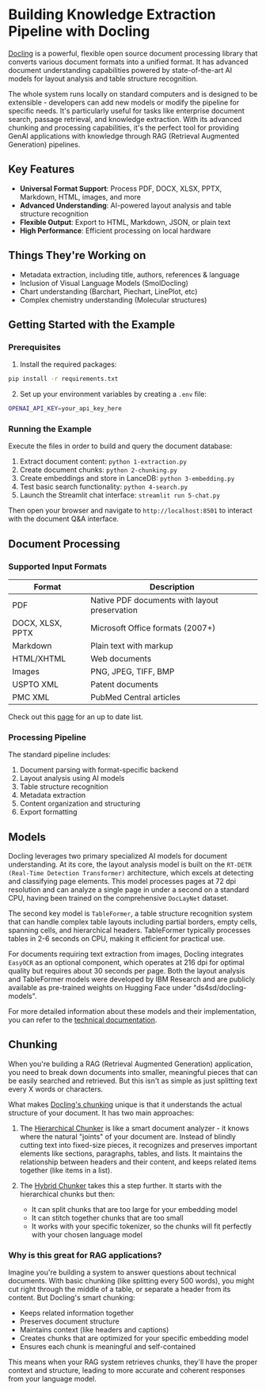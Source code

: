 # Building Knowledge Extraction Pipeline with Docling

[Docling](https://github.com/DS4SD/docling) is a powerful, flexible open source document processing library that converts various document formats into a unified format. It has advanced document understanding capabilities powered by state-of-the-art AI models for layout analysis and table structure recognition.

The whole system runs locally on standard computers and is designed to be extensible - developers can add new models or modify the pipeline for specific needs. It's particularly useful for tasks like enterprise document search, passage retrieval, and knowledge extraction. With its advanced chunking and processing capabilities, it's the perfect tool for providing GenAI applications with knowledge through RAG (Retrieval Augmented Generation) pipelines.

## Key Features

- **Universal Format Support**: Process PDF, DOCX, XLSX, PPTX, Markdown, HTML, images, and more
- **Advanced Understanding**: AI-powered layout analysis and table structure recognition
- **Flexible Output**: Export to HTML, Markdown, JSON, or plain text
- **High Performance**: Efficient processing on local hardware

## Things They're Working on

- Metadata extraction, including title, authors, references & language
- Inclusion of Visual Language Models (SmolDocling)
- Chart understanding (Barchart, Piechart, LinePlot, etc)
- Complex chemistry understanding (Molecular structures)

## Getting Started with the Example

### Prerequisites

1. Install the required packages:

```bash
pip install -r requirements.txt
```

2. Set up your environment variables by creating a `.env` file:

```bash
OPENAI_API_KEY=your_api_key_here
```

### Running the Example

Execute the files in order to build and query the document database:

1. Extract document content: `python 1-extraction.py`
2. Create document chunks: `python 2-chunking.py`
3. Create embeddings and store in LanceDB: `python 3-embedding.py`
4. Test basic search functionality: `python 4-search.py`
5. Launch the Streamlit chat interface: `streamlit run 5-chat.py`

Then open your browser and navigate to `http://localhost:8501` to interact with the document Q&A interface.

## Document Processing

### Supported Input Formats

| Format | Description |
|--------|-------------|
| PDF | Native PDF documents with layout preservation |
| DOCX, XLSX, PPTX | Microsoft Office formats (2007+) |
| Markdown | Plain text with markup |
| HTML/XHTML | Web documents |
| Images | PNG, JPEG, TIFF, BMP |
| USPTO XML | Patent documents |
| PMC XML | PubMed Central articles |

Check out this [page](https://ds4sd.github.io/docling/supported_formats/) for an up to date list.

### Processing Pipeline

The standard pipeline includes:

1. Document parsing with format-specific backend
2. Layout analysis using AI models
3. Table structure recognition
4. Metadata extraction
5. Content organization and structuring
6. Export formatting

## Models

Docling leverages two primary specialized AI models for document understanding. At its core, the layout analysis model is built on the `RT-DETR (Real-Time Detection Transformer)` architecture, which excels at detecting and classifying page elements. This model processes pages at 72 dpi resolution and can analyze a single page in under a second on a standard CPU, having been trained on the comprehensive `DocLayNet` dataset.

The second key model is `TableFormer`, a table structure recognition system that can handle complex table layouts including partial borders, empty cells, spanning cells, and hierarchical headers. TableFormer typically processes tables in 2-6 seconds on CPU, making it efficient for practical use. 

For documents requiring text extraction from images, Docling integrates `EasyOCR` as an optional component, which operates at 216 dpi for optimal quality but requires about 30 seconds per page. Both the layout analysis and TableFormer models were developed by IBM Research and are publicly available as pre-trained weights on Hugging Face under "ds4sd/docling-models".

For more detailed information about these models and their implementation, you can refer to the [technical documentation](https://arxiv.org/pdf/2408.09869).

## Chunking

When you're building a RAG (Retrieval Augmented Generation) application, you need to break down documents into smaller, meaningful pieces that can be easily searched and retrieved. But this isn't as simple as just splitting text every X words or characters.

What makes [Docling's chunking](https://ds4sd.github.io/docling/concepts/chunking/) unique is that it understands the actual structure of your document. It has two main approaches:

1. The [Hierarchical Chunker](https://ds4sd.github.io/docling/concepts/chunking/#hierarchical-chunker) is like a smart document analyzer - it knows where the natural "joints" of your document are. Instead of blindly cutting text into fixed-size pieces, it recognizes and preserves important elements like sections, paragraphs, tables, and lists. It maintains the relationship between headers and their content, and keeps related items together (like items in a list).

2. The [Hybrid Chunker](https://ds4sd.github.io/docling/concepts/chunking/#hybrid-chunker) takes this a step further. It starts with the hierarchical chunks but then:
   - It can split chunks that are too large for your embedding model
   - It can stitch together chunks that are too small
   - It works with your specific tokenizer, so the chunks will fit perfectly with your chosen language model

### Why is this great for RAG applications?

Imagine you're building a system to answer questions about technical documents. With basic chunking (like splitting every 500 words), you might cut right through the middle of a table, or separate a header from its content. But Docling's smart chunking:

- Keeps related information together
- Preserves document structure
- Maintains context (like headers and captions)
- Creates chunks that are optimized for your specific embedding model
- Ensures each chunk is meaningful and self-contained

This means when your RAG system retrieves chunks, they'll have the proper context and structure, leading to more accurate and coherent responses from your language model.
